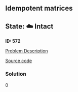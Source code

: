 ## Idempotent matrices

## State: :cloud: **Intact**

**ID: 572**

[Problem Description](https://projecteuler.net/problem=572)

[Source code](main.cpp)

### Solution
0